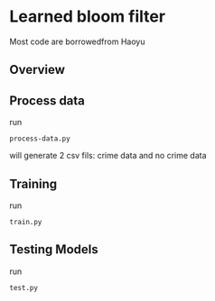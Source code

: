 # Learned bloom filter
Most code are borrowedfrom Haoyu



## Overview


## Process data
run 

```
process-data.py
```
will generate 2 csv fils: crime data and no crime data

## Training
run 

```
train.py
```

## Testing Models

run 

```
test.py
```
